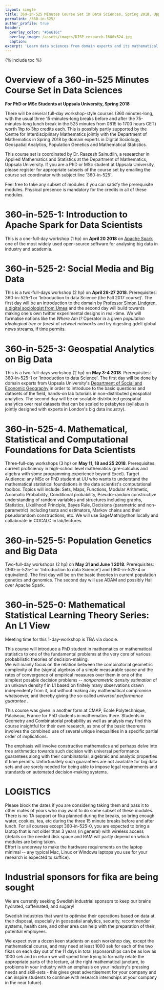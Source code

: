 ```yaml
---
layout: single
title: 360-in-525 Minutes Course Set in Data Sciences, Spring 2018, Uppsala
permalink: /360-in-525/
author_profile: true
header:
  overlay_color: "#5e616c"
  overlay_image: /assets/images/DISP-research-1600x524.jpg
  caption: 
excerpt: 'Learn data sciences from domain experts and its mathematical foundations while getting your hands dirty with real data.<br /><br /><br />'
---
```

{% include toc %}

# Overview of a 360-in-525 Minutes Course Set in Data Sciences

**For PhD or MSc Students at Uppsala University, Spring 2018**


There will be several full-day workshop-style courses (360 minutes-long, with the usual three 15-minutes-long breaks before and after the 75-minutes-long lunch break in the 525 minutes from 0815 to 1700 hours CET) worth 1hp to 3hp credits each. 
This is possibly partly supported by the Centre for Interdisciplinary Mathematics jointly with the Department of Mathematics in Spring 2018 by domain experts in Digital Sociology, Geospatial Analytics, Population Genetics and Mathematical Statistics. 

This course set is coordinated by Dr. Raazesh Sainudiin, a researcher in Applied Mathematics and Statistics at the Department of Mathematics, Uppsala University. 
If you are a PhD or MSc student at Uppsala University, please  register for appropriate subsets of the course set by emailing the course set coordinator with subject line '360-in-525'. 

Feel free to take any subset of modules if you can satisfy the prerequisite modules. Physical presence is mandatory for the credits in all of these modules.

# 360-in-525-1: Introduction to Apache Spark for Data Scientists
This is a one-full-day workshop (1 hp) on **April 20 2018** on [Apache Spark](https://spark.apache.org/) one of the most widely used open-source software for analysing big data in industry and academia. 

# 360-in-525-2: Social Media and Big Data
This is a two-full-days workshop (2 hp) on **April 26-27 2018**. Prerequisites: 360-in-525-1 or 'Introduction to data Science (the Fall 2017 course)'. The first day will be an introduction to the domain by [Professor Simon Lindgren, a digital sociologist from Umea](http://www.simonlindgren.com/) and the second day will build towards making one's own twitter experimental designs in real-time. 
We will formalise notions like the *Where Am I?* Operator in a given *population ideological tree or forest* of *retweet networks* and try digesting gdelt global news streams, if time permits. 


# 360-in-525-3: Geospatial Analytics on Big Data 
This is a two-full-days workshop (2 hp) on **May 3-4 2018**. Prerequisites: 360-in-525-1  or 'Introduction to data Science'. The first day will be done by domain experts from Uppsala University's [Department of Social and Economic Geography](http://www.kultgeog.uu.se/?languageId=1) in order to introduce to the basic questions and datasets of the field, hands-on lab tutorials in non-distributed geospatial analytics. 
The second day will be on scalable distributed geospatial analytics over real datasets that can be scaled to petabytes (syllabus is jointly designed with experts in London's big data industry).

# 360-in-525-4. Mathematical, Statistical and Computational Foundations for Data Scientists
 
Three-full-day workshops (3 hp) on **May 11, 18 and 25 2018**. Prerequisites: current proficiency in high-school level mathematics (pre-calculus and algebra with some programming experience beyond Excel). Target Audience: any MSc or PhD student at UU who wants to understand the mathematical statistical foundations in the data scientist's computational toolbox. Topics will include: Sets, Maps, Functions, Modular Arithmetic, Axiomatic Probability, Conditional probability, Pseudo-random constructive understanding of random variables and structures including graphs, Statistics, Likelihood Principle, Bayes Rule, Decisions (parametric and non-parametric) including tests and estimators, Markov chains and their pseudorandom constructions, etc. We will use SageMath/python locally and collaborate in COCALC in lab/lectures.

# 360-in-525-5: Population Genetics and Big Data 

Two-full-day workshops (2 hp) on **May 31 and June 1 2018**. Prerequisites: (360-in-525-1  or 'Introduction to data Science') and (360-in-525-4 or equivalent). The first day will be on the basic theories in current population genetics and genomics. The second day will use ADAM and possibly Hail over Apache Spark.

# 360-in-525-0: Mathematical Statistical  Learning Theory Series: An L1 View

Meeting time for this 1-day-workshop is TBA via doodle. 

This course will introduce a PhD student in mathematics or mathematical statistics to one of the fundamental problems at the very core of various probabilistic theories of decision-making.  
We will mainly focus on the relation between the combinatorial geometric complexity of the (sigma) algebras of a simple measurable space and the rates of convergence of empirical measures over them in one of the simplest posable decision problems -- *nonparametric density estimation* of an unkown density f in L1 based on finitely many observations drawn independenty from it, but without making any mathematical compromise whatsoever, and thereby giving the so-called *universal performance guarantee* . 

This course was given in another form at CMAP, Ecole Polytechnique, Palaiseau, France for PhD students in mathematics there. Students in Geometry and Combinatorial probability as well as analysis may find this course insightful for their own research, as one of the basic theorems involves the combined use of several unique inequalities in a specific partial order of implications.

The emphasis will involve constructive mathematics and perhaps delve into tree arithmetics towards such decision with universal performance guarantees along with their combinatorial, algebraic and analytic properties if time permits. Unfortunately such guarantees are not available for big data sets and are sorely needed for being able to impose legal requirements and standards on automated decision-making systems.

# LOGISTICS
Please block the dates if you are considering taking them and pass it to other mates of yours who may want to do some subset of these modules. There is no TA support or fika planned during the breaks, so bring enough water, cookies, tea, etc during the three 15 minute breaks before and after lunch. For all courses except 360-in-525-0, you are expected to bring a laptop that is not older than 3 years (in general) with wireless access (details on the needed disk space and RAM will partly depend on which modules are being taken.  
Effort is underway to make the hardware requirements on the laptop minimal -- any typical Mac, Linux or Windows laptops you use for your research is expected to suffice).

# Industrial sponsors for fika are being sought

We are currently seeking Swedish industrial sponsors to keep our brains hydrated, caffeinated, and sugary! 

Swedish industries that want to optimise their operations based on data at their disposal, especially in geospatial analytics, security, recommender systems, health care, and other area can help with the preparation of their potential employees. 

We expect over a dozen keen students on each workshop day, except the mathematical course, and may need at least 1000 sek for each of the two fikas on each day out of the 11 days in total (sponsorships can be as low as 1000 sek and in return we will spend time trying to formally relate the appropriate parts of the lecture, at the right mathematical juncture, to problems in your industry with an emphasis on your industry's pressing needs and skill-sets - this gives great advertisement for your company and can inspire students to continue with research internships at your company in the near future). 
